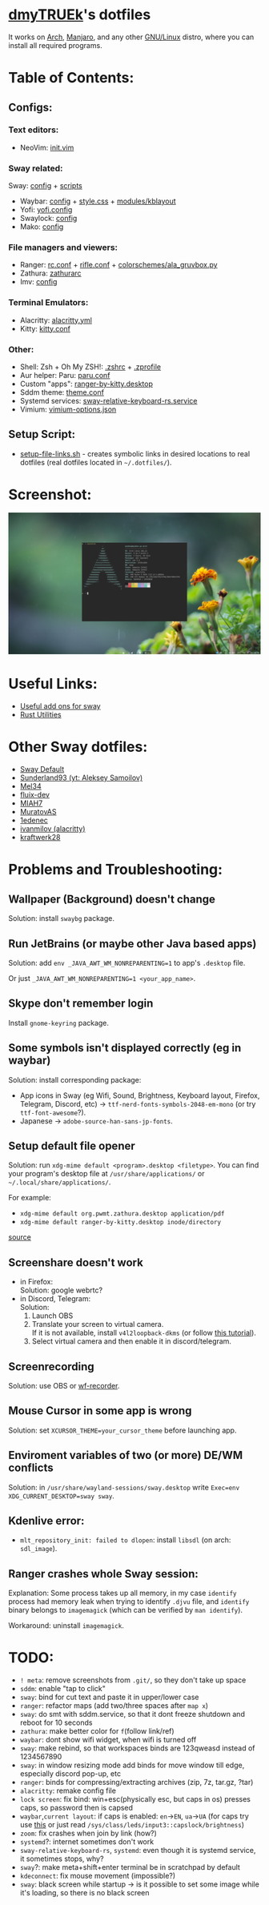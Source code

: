 # [dmyTRUEk](https://github.com/dmyTRUEk)'s dotfiles

It works on [Arch](https://archlinux.org/), [Manjaro](https://manjaro.org/),
and any other [GNU/Linux](https://www.getgnulinux.org/) distro,
where you can install all required programs.



# Table of Contents:
## Configs:

### Text editors:
- NeoVim: [init.vim](nvim/init.vim)

### Sway related:
Sway: [config](sway/config) + [scripts](sway/scripts/)
- Waybar: [config](waybar/config) + [style.css](waybar/style.css) + [modules/kblayout](waybar/modules/kblayout)
- Yofi: [yofi.config](yofi/yofi.config)
- Swaylock: [config](swaylock/config)
- Mako: [config](mako/config)

### File managers and viewers:
- Ranger: [rc.conf](ranger/rc.conf)
  \+ [rifle.conf](ranger/rifle.conf)
  \+ [colorschemes/ala_gruvbox.py](ranger/colorschemes/ala_gruvbox.py)
- Zathura: [zathurarc](zathura/zathurarc)
- Imv: [config](imv/config)

### Terminal Emulators:
- Alacritty: [alacritty.yml](alacritty/alacritty.yml)
- Kitty: [kitty.conf](kitty/kitty.conf)

### Other:
- Shell: Zsh + Oh My ZSH!: [.zshrc](.zshrc)
  \+ [.zprofile](.zprofile)
- Aur helper: Paru: [paru.conf](paru/paru.conf)
- Custom "apps": [ranger-by-kitty.desktop](apps/ranger-by-kitty.desktop)
- Sddm theme: [theme.conf](sddm-themes/sugar-candy/theme.conf)
- Systemd services: [sway-relative-keyboard-rs.service](systemd/user/sway-relative-keyboard-rs.service)
- Vimium: [vimium-options.json](vimium/vimium-options.json)


## Setup Script:
- [setup-file-links.sh](setup-file-links.sh)
  \- creates symbolic links in desired locations to real dotfiles
  (real dotfiles located in `~/.dotfiles/`).



# Screenshot:
![Screenshot](https://raw.githubusercontent.com/dmyTRUEk/images/4819213f17725e363e88c1b2e4111f07589d4909/screenshot_sway_1.png)



# Useful Links:
- [Useful add ons for sway](https://github.com/swaywm/sway/wiki/Useful-add-ons-for-sway)
- [Rust Utilities](https://rustutils.com)



# Other Sway dotfiles:
- [Sway Default](https://github.com/swaywm/sway/blob/master/config.in)
- [Sunderland93 (yt: Aleksey Samoilov)](https://github.com/Sunderland93/dotfiles-sway)
- [Mel34](https://gist.github.com/Mel34/ab9b6d562f9181ed8bbdc7c76022b85b)
- [fluix-dev](https://github.com/fluix-dev/dotfiles)
- [MIAH7](https://github.com/MIAH7/dotfiles)
- [MuratovAS](https://github.com/MuratovAS/dotfiles)
- [1edenec](https://github.com/1edenec/ledosway)
- [ivanmilov (alacritty)](https://github.com/ivanmilov/dots_work_ttt/blob/master/home_dir/.config/alacritty/alacritty.yml)
- [kraftwerk28](https://github.com/kraftwerk28/dotfiles)



# Problems and Troubleshooting:

## Wallpaper (Background) doesn't change
Solution: install `swaybg` package.

## Run JetBrains (or maybe other Java based apps)
Solution: add `env _JAVA_AWT_WM_NONREPARENTING=1` to app's `.desktop` file.

Or just `_JAVA_AWT_WM_NONREPARENTING=1 <your_app_name>`.

## Skype don't remember login
Install `gnome-keyring` package.

## Some symbols isn't displayed correctly (eg in waybar)
Solution: install corresponding package:  
- App icons in Sway (eg Wifi, Sound, Brightness, Keyboard layout, Firefox, Telegram, Discord, etc) ->
  `ttf-nerd-fonts-symbols-2048-em-mono` (or try `ttf-font-awesome`?).
- Japanese -> `adobe-source-han-sans-jp-fonts`.

## Setup default file opener
Solution: run `xdg-mime default <program>.desktop <filetype>`. You can find your program's desktop file at `/usr/share/applications/` or `~/.local/share/applications/`.

For example:
- `xdg-mime default org.pwmt.zathura.desktop application/pdf`
- `xdg-mime default ranger-by-kitty.desktop inode/directory`

[source](https://unix.stackexchange.com/questions/36380/how-to-properly-and-easily-configure-xdg-open-without-any-environment)

## Screenshare doesn't work
- in Firefox:  
  Solution: google webrtc?
- in Discord, Telegram:  
  Solution:
  1. Launch OBS
  2. Translate your screen to virtual camera.  
    If it is not available, install `v4l2loopback-dkms`
    (or follow [this tutorial](https://github.com/hw0lff/screen-share-sway#Install-the-v4l2loopback-kernel-module)).
  3. Select virtual camera and then enable it in discord/telegram.

## Screenrecording
Solution: use OBS or [wf-recorder](https://github.com/ammen99/wf-recorder).

## Mouse Cursor in some app is wrong
Solution: set `XCURSOR_THEME=your_cursor_theme` before launching app.

## Enviroment variables of two (or more) DE/WM conflicts
Solution: in `/usr/share/wayland-sessions/sway.desktop` write `Exec=env XDG_CURRENT_DESKTOP=sway sway`.

## Kdenlive error:
- `mlt_repository_init: failed to dlopen`: install `libsdl` (on arch: `sdl_image`).

## Ranger crashes whole Sway session:
Explanation:
Some process takes up all memory,
in my case `identify` process had memory leak
when trying to identify `.djvu` file,
and `identify` binary belongs to `imagemagick`
(which can be verified by `man identify`).

Workaround: uninstall `imagemagick`.



# TODO:
- `! meta`: remove screenshots from `.git/`, so they don't take up space
- `sddm`: enable "tap to click"
- `sway`: bind for cut text and paste it in upper/lower case
- `ranger`: refactor maps (add two/three spaces after `map x`)
- `sway`: do smt with sddm.service, so that it dont freeze shutdown and reboot for 10 seconds
- `zathura`: make better color for `f`(follow link/ref)
- `waybar`: dont show wifi widget, when wifi is turned off
- `sway`: make rebind, so that workspaces binds are 123qweasd instead of 1234567890
- `sway`: in window resizing mode add binds for move window till edge, especially discord pop-up, etc
- `ranger`: binds for compressing/extracting archives (zip, 7z, tar.gz, ?tar)
- `alacritty`: remake config file
- `lock screen`: fix bind: win+esc(physically esc, but caps in os) presses caps, so password then is capsed
- `waybar`,`current layout`: if caps is enabled: `en`->`EN`, `ua`->`UA` (for caps try use [this](https://wayland-book.com/seat/xkb.html) or just read `/sys/class/leds/input3::capslock/brightness`)
- `zoom`: fix crashes when join by link (how?)
- `systemd`?: internet sometimes don't work
- `sway-relative-keyboard-rs`, `systemd`: even though it is systemd service, it sometimes stops, why?
- `sway`?: make meta+shift+enter terminal be in scratchpad by default
- `kdeconnect`: fix mouse movement (impossible?)
- `sway`: black screen while startup -> is it possible to set some image while it's loading, so there is no black screen

